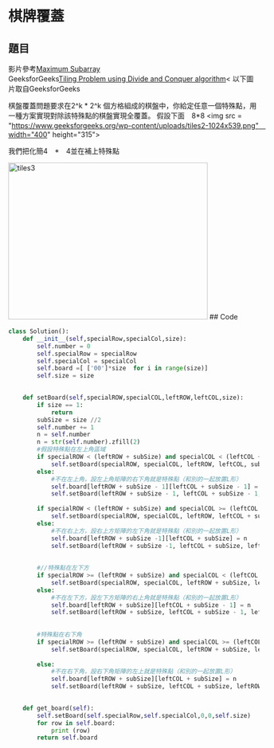 # 棋牌覆蓋

          
## 題目


影片參考<a href = "https://www.youtube.com/watch?v=ss7eQtz-KHU">Maximum Subarray</a><br>
GeeksforGeeks<a href = "https://www.geeksforgeeks.org/tiling-problem-using-divide-and-conquer-algorithm/">Tiling Problem using Divide and Conquer algorithm</a><
以下圖片取自GeeksforGeeks

棋盤覆蓋問題要求在2^k * 2^k 個方格組成的棋盤中，你給定任意一個特殊點，用一種方案實現對除該特殊點的棋盤實現全覆蓋。
假設下面　8*8
<img src = "https://www.geeksforgeeks.org/wp-content/uploads/tiles2-1024x539.png"　width="400" height="315">

我們把化簡4　*　4並在補上特殊點

<img class="  wp-image-134416 aligncenter" src="https://media.geeksforgeeks.org/wp-content/cdn-uploads/tiles3.png" alt="tiles3" width="400" height="315">
## Code

```python
class Solution():
    def __init__(self,specialRow,specialCol,size):
        self.number = 0
        self.specialRow = specialRow
        self.specialCol = specialCol
        self.board =[ ['00']*size  for i in range(size)]
        self.size = size

      
    def setBoard(self,specialROW,specialCOL,leftROW,leftCOL,size):
        if size == 1:
            return
        subSize = size //2
        self.number += 1
        n = self.number
        n = str(self.number).zfill(2)
        #假設特殊點在左上角區域
        if specialROW < (leftROW + subSize) and specialCOL < (leftCOL + subSize):
            self.setBoard(specialROW, specialCOL, leftROW, leftCOL, subSize)                
        else:
            #不在左上角，設左上角矩陣的右下角就是特殊點（和別的一起放置L形）              
            self.board[leftROW + subSize - 1][leftCOL + subSize - 1] = n
            self.setBoard(leftROW + subSize - 1, leftCOL + subSize - 1, leftROW, leftCOL, subSize)
        
        if specialROW < (leftROW + subSize) and specialCOL >= (leftCOL + subSize) :
            self.setBoard(specialROW, specialCOL, leftROW, leftCOL + subSize, subSize)               
        else: 
            #不在右上方，設右上方矩陣的左下角就是特殊點（和別的一起放置L形）
            self.board[leftROW + subSize -1][leftCOL + subSize] = n
            self.setBoard(leftROW + subSize -1, leftCOL + subSize, leftROW, leftCOL + subSize, subSize)
        
      
        #//特殊點在左下方
        if specialROW >= (leftROW + subSize) and specialCOL < (leftCOL + subSize): 
            self.setBoard(specialROW, specialCOL, leftROW + subSize, leftCOL, subSize)		
        else: 
            #不在左下方，設左下方矩陣的右上角就是特殊點（和別的一起放置L形）
            self.board[leftROW + subSize][leftCOL + subSize - 1] = n
            self.setBoard(leftROW + subSize, leftCOL + subSize - 1, leftROW + subSize, leftCOL, subSize)
        	
    
        #特殊點在右下角
        if specialROW >= (leftROW + subSize) and specialCOL >= (leftCOL + subSize):
            self.setBoard(specialROW, specialCOL, leftROW + subSize, leftCOL + subSize, subSize)
        		
        else:
            #不在右下角，設右下角矩陣的左上就是特殊點（和別的一起放置L形）
            self.board[leftROW + subSize][leftCOL + subSize] = n
            self.setBoard(leftROW + subSize, leftCOL + subSize, leftROW + subSize, leftCOL + subSize, subSize)       			

        
    def get_board(self):
        self.setBoard(self.specialRow,self.specialCol,0,0,self.size)   
        for row in self.board:
            print (row)
        return self.board
  
```